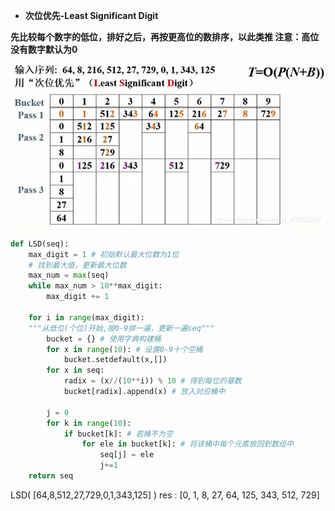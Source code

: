 ﻿

 - **次位优先-Least Significant Digit**

**先比较每个数字的低位，排好之后，再按更高位的数排序，以此类推
注意：高位没有数字默认为0**

![LSD](images/%E5%9F%BA%E6%95%B0%E6%8E%92%E5%BA%8F(%E6%AC%A1%E4%BD%8D%E4%BC%98%E5%85%88)-Python/20191120133421415.jpg)

```python
def LSD(seq):
    max_digit = 1 # 初始默认最大位数为1位
    # 找到最大值，更新最大位数
    max_num = max(seq) 
    while max_num > 10**max_digit:
        max_digit += 1
    
    for i in range(max_digit):
    """从低位(个位)开始,按0-9排一遍，更新一遍seq"""
        bucket = {} # 使用字典构建桶
        for x in range(10): # 设置0-9十个空桶
            bucket.setdefault(x,[])
        for x in seq:
            radix = (x//(10**i)) % 10 # 得到每位的基数
            bucket[radix].append(x) # 放入对应桶中
            
        j = 0
        for k in range(10):
            if bucket[k]: # 若桶不为空
                for ele in bucket[k]: # 将该桶中每个元素放回到数组中
                    seq[j] = ele
                    j+=1
    return seq
```
LSD( [64,8,512,27,729,0,1,343,125] )
res :    [0, 1, 8, 27, 64, 125, 343, 512, 729]

